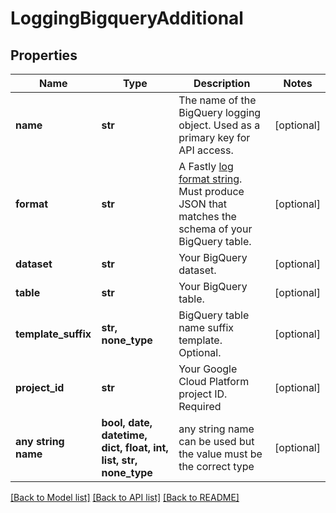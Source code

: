 # LoggingBigqueryAdditional


## Properties
Name | Type | Description | Notes
------------ | ------------- | ------------- | -------------
**name** | **str** | The name of the BigQuery logging object. Used as a primary key for API access. | [optional] 
**format** | **str** | A Fastly [log format string](https://www.fastly.com/documentation/guides/integrations/streaming-logs/custom-log-formats/). Must produce JSON that matches the schema of your BigQuery table. | [optional] 
**dataset** | **str** | Your BigQuery dataset. | [optional] 
**table** | **str** | Your BigQuery table. | [optional] 
**template_suffix** | **str, none_type** | BigQuery table name suffix template. Optional. | [optional] 
**project_id** | **str** | Your Google Cloud Platform project ID. Required | [optional] 
**any string name** | **bool, date, datetime, dict, float, int, list, str, none_type** | any string name can be used but the value must be the correct type | [optional]

[[Back to Model list]](../README.md#documentation-for-models) [[Back to API list]](../README.md#documentation-for-api-endpoints) [[Back to README]](../README.md)


